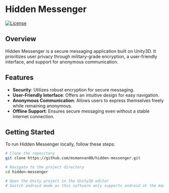 # Hidden Messenger

[![License](https://img.shields.io/badge/license-MIT-blue.svg)](LICENSE)

## Overview

Hidden Messenger is a secure messaging application built on Unity3D. It prioritizes user privacy through military-grade encryption, a user-friendly interface, and support for anonymous communication.

## Features

- **Security**: Utilizes robust encryption for secure messaging.
- **User-Friendly Interface**: Offers an intuitive design for easy navigation.
- **Anonymous Communication**: Allows users to express themselves freely while remaining anonymous.
- **Offline Support**: Ensures secure messaging even without a stable internet connection.

## Getting Started

To run Hidden Messenger locally, follow these steps:

```bash
# Clone the repository
git clone https://github.com/msmannan00/hidden-messenger.git

# Navigate to the project directory
cd hidden-messenger

# Open the Unity project in the Unity3D editor
# Switch android mode as this software only supports android at the moment
